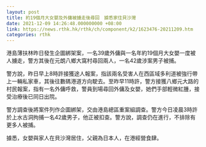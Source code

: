 ```yaml
---
layout: post
title: 約19個月大女嬰及外傭被擄走後尋回　據悉家住貝沙灣
date: 2021-12-09 14:26:48.000000000 +08:00
link: https://news.rthk.hk/rthk/ch/component/k2/1623476-20211209.htm
categories: rthk
---
```


港島薄扶林昨日發生企圖綁架案，一名39歲外傭與一名年約19個月大女嬰一度被人擄走，警方其後在元朗八鄉大窩村尋回兩人，一名42歲涉案男子被捕。

警方說，昨日早上8時許接獲途人報案，指該兩名受害人在西區域多利道被強行帶上一輛私家車，其後往數碼港道方向駛去。至昨早11時許，警方接獲八鄉元大路的村民報案，指有一名外傭呼救，警員到場尋回外傭及女嬰，她們手部輕微紅腫，接受治療後已同日出院。

警方調查後將案件列作企圖綁架，交由港島總區重案組調查。警方今日凌晨3時許於上水古洞拘捕一名42歲男子，他正被扣查。警方說，調查仍在進行，不排除有更多人被捕。

據悉，女嬰與家人在貝沙灣居住，父親為日本人，在港經營食肆。
